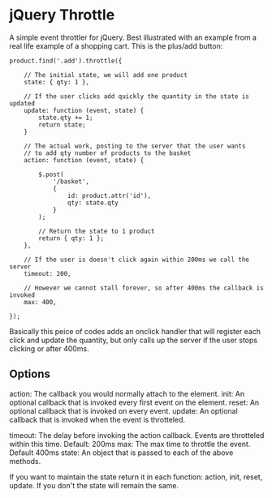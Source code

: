 # jQuery Throttle

A simple event throttler for jQuery. Best illustrated with an example from a real life example of a shopping cart. This is the plus/add button:

    product.find('.add').throttle({
		
		// The initial state, we will add one product
        state: { qty: 1 },
		
		// If the user clicks add quickly the quantity in the state is updated
        update: function (event, state) {
            state.qty += 1;
            return state;
        }

		// The actual work, posting to the server that the user wants
		// to add qty number of products to the basket
        action: function (event, state) {
			
			$.post(
				'/basket',
				{
					id: product.attr('id'),
					qty: state.qty
				}
            );
			
			// Return the state to 1 product
            return { qty: 1 };
        },
		
		// If the user is doesn't click again within 200ms we call the server
        timeout: 200,
		
		// However we cannot stall forever, so after 400ms the callback is invoked
        max: 400,
		
    });

Basically this peice of codes adds an onclick handler that will register each click and update the quantity, but only calls up the server if the user stops clicking or after 400ms.

## Options

action: The callback you would normally attach to the element.
init: An optional callback that is invoked every first event on the element.
reset: An optional callback that is invoked on every event.
update: An optional callback that is invoked when the event is throtteled. 

timeout: The delay before invoking the action callback. Events are throtteled within this time. Default: 200ms
max: The max time to throttle the event. Default 400ms
state: An object that is passed to each of the above methods.

If you want to maintain the state return it in each function: action, init, reset, update. If you don't the state will remain the same.